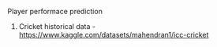 Player performace prediction 
1. Cricket historical data - https://www.kaggle.com/datasets/mahendran1/icc-cricket
